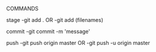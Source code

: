 COMMANDS


stage
    -git add .
    OR
    -git add (filenames)

commit
    -git commit -m 'message'

push
    -git push origin master
    OR
    -git push -u origin master
